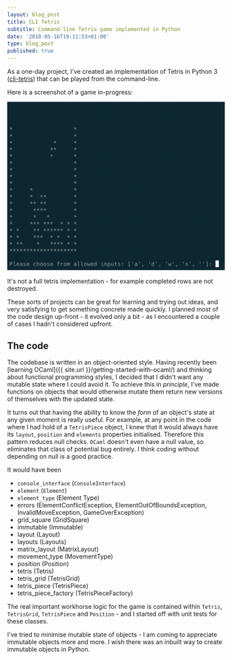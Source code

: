 ```yaml
---
layout: blog_post
title: CLI Tetris
subtitle: Command-line Tetris game implemented in Python
date: '2018-05-16T19:11:53+01:00'
type: blog_post
published: true
---
```

As a one-day project, I've created an implementation of Tetris in Python 3 ([cli-tetris](https://github.com/robinrob/cli-tetris/tree/master)) that can be played from the command-line.

Here is a screenshot of a game in-progress:

<img src="/img/cli_tetris.png"></img>

It's not a full tetris implementation - for example completed rows are not destroyed.

These sorts of projects can be great for learning and trying out ideas, and very satisfying to get something concrete made quickly. I planned most of the code design up-front - it evolved only a bit - as I encountered a couple of cases I hadn't considered upfront.

## The code
The codebase is written in an object-oriented style. Having recently been [learning OCaml]({{ site.url }}/getting-started-with-ocaml/) and thinking about functional programming styles, I decided that I didn't want any mutable state where I could avoid it. To achieve this in *principle*, I've made functions on objects that would otherwise mutate them return new versions of themselves with the updated state.

It turns out that having the ability to know the *form* of an object's state at any given moment is really useful. For example, at any point in the code where I had hold of a `TetrisPiece` object, I knew that it would always have its `layout`, `position` and `elements` properties initialised. Therefore this pattern reduces null checks. `OCaml` doesn't even have a null value, so eliminates that class of potential bug entirely. I think coding without depending on null is a good practice.

It would have been 

* `console_interface` (`ConsoleInterface`)
* `element` (`Element`)
* `element_type` (Element Type)
* errors (ElementConflictException, ElementOutOfBoundsException, InvalidMoveException, GameOverException)
* grid_square (GridSquare)
* immutable (Immutable)
* layout (Layout)
* layouts (Layouts)
* matrix_layout (MatrixLayout)
* movement_type (MovementType)
* position (Position)
* tetris (Tetris)
* tetris_grid (TetrisGrid)
* tetris_piece (TetrisPiece)
* tetris_piece_factory (TetrisPieceFactory)

The real important workhorse logic for the game is contained within `Tetris`, `TetrisGrid`, `TetrisPiece` and `Position` - and I started off with unit tests for these classes.

I've tried to minimise mutable state of objects - I am coming to appreciate immutable objects more and more. I wish there was an inbuilt way to create immutable objects in Python.
